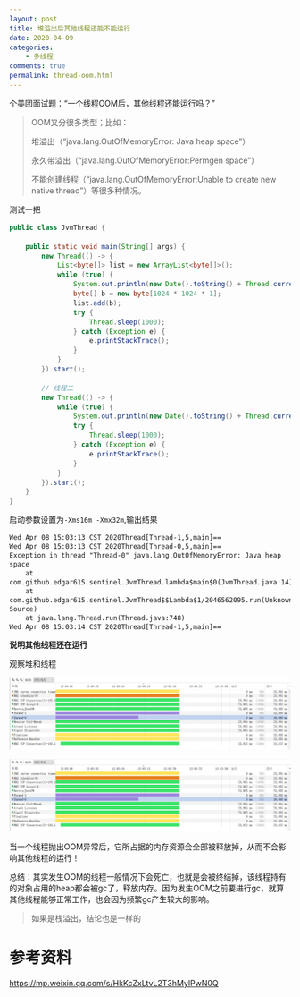 ```yaml
---
layout: post
title: 堆溢出后其他线程还能不能运行
date: 2020-04-09
categories:
    - 多线程
comments: true
permalink: thread-oom.html
---
```


个美团面试题：“一个线程OOM后，其他线程还能运行吗？”

> OOM又分很多类型；比如：
>
> 堆溢出（“java.lang.OutOfMemoryError: Java heap space”）
>
> 永久带溢出（“java.lang.OutOfMemoryError:Permgen space”）
>
> 不能创建线程（“java.lang.OutOfMemoryError:Unable to create new native thread”）等很多种情况。

测试一把

```java
public class JvmThread {

    public static void main(String[] args) {
        new Thread(() -> {
            List<byte[]> list = new ArrayList<byte[]>();
            while (true) {
                System.out.println(new Date().toString() + Thread.currentThread() + "==");
                byte[] b = new byte[1024 * 1024 * 1];
                list.add(b);
                try {
                    Thread.sleep(1000);
                } catch (Exception e) {
                    e.printStackTrace();
                }
            }
        }).start();

        // 线程二
        new Thread(() -> {
            while (true) {
                System.out.println(new Date().toString() + Thread.currentThread() + "==");
                try {
                    Thread.sleep(1000);
                } catch (Exception e) {
                    e.printStackTrace();
                }
            }
        }).start();
    }
}
```

启动参数设置为`-Xms16m -Xmx32m`,输出结果

```
Wed Apr 08 15:03:13 CST 2020Thread[Thread-1,5,main]==
Wed Apr 08 15:03:13 CST 2020Thread[Thread-0,5,main]==
Exception in thread "Thread-0" java.lang.OutOfMemoryError: Java heap space
	at com.github.edgar615.sentinel.JvmThread.lambda$main$0(JvmThread.java:14)
	at com.github.edgar615.sentinel.JvmThread$$Lambda$1/2046562095.run(Unknown Source)
	at java.lang.Thread.run(Thread.java:748)
Wed Apr 08 15:03:14 CST 2020Thread[Thread-1,5,main]==
```

**说明其他线程还在运行**

观察堆和线程

![](/assets/images/posts/thread-oom/thread-oom-2.png)

![](/assets/images/posts/thread-oom/thread-oom-2.png)

当一个线程抛出OOM异常后，它所占据的内存资源会全部被释放掉，从而不会影响其他线程的运行！

总结：其实发生OOM的线程一般情况下会死亡，也就是会被终结掉，该线程持有的对象占用的heap都会被gc了，释放内存。因为发生OOM之前要进行gc，就算其他线程能够正常工作，也会因为频繁gc产生较大的影响。

> 如果是栈溢出，结论也是一样的

# 参考资料

https://mp.weixin.qq.com/s/HkKcZxLtvL2T3hMylPwN0Q